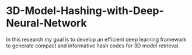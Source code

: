 # 3D-Model-Hashing-with-Deep-Neural-Network

In this research my goal is to develop an efficient deep learning framework 
to generate compact and informative hash codes for 3D model retrieval.